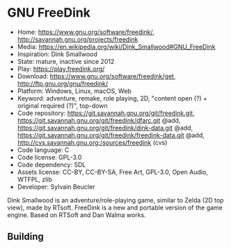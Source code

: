 # GNU FreeDink

- Home: https://www.gnu.org/software/freedink/, http://savannah.gnu.org/projects/freedink
- Media: https://en.wikipedia.org/wiki/Dink_Smallwood#GNU_FreeDink
- Inspiration: Dink Smallwood
- State: mature, inactive since 2012
- Play: https://play.freedink.org/
- Download: https://www.gnu.org/software/freedink/get, http://ftp.gnu.org/gnu/freedink/
- Platform: Windows, Linux, macOS, Web
- Keyword: adventure, remake, role playing, 2D, "content open (?) + original required (?)", top-down
- Code repository: https://git.savannah.gnu.org/git/freedink.git, https://git.savannah.gnu.org/git/freedink/dfarc.git @add, https://git.savannah.gnu.org/git/freedink/dink-data.git @add, https://git.savannah.gnu.org/git/freedink/freedink-data.git @add, http://cvs.savannah.gnu.org:/sources/freedink (cvs)
- Code language: C
- Code license: GPL-3.0
- Code dependency: SDL
- Assets license: CC-BY, CC-BY-SA, Free Art, GPL-3.0, Open Audio, WTFPL, zlib
- Developer: Sylvain Beucler

Dink Smallwood is an adventure/role-playing game, similar to Zelda (2D top view), made by RTsoft. FreeDink is a new and portable version of the game engine.
Based on RTSoft and Dan Walma works.

## Building
